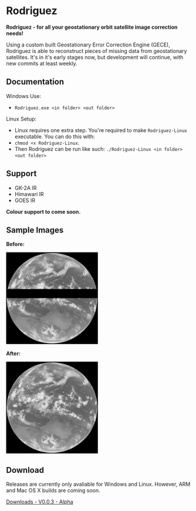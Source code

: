 # Rodriguez
**Rodriguez - for all your geostationary orbit satellite image correction needs!**

Using a custom built Geostationary Error Correction Engine (GECE), Rodriguez is able to reconstruct pieces of missing data
from geostationary satellites. It's in it's early stages now, but development will continue, with new commits at least weekly.

## Documentation
Windows Use: 
- `Rodriguez.exe <in folder> <out folder>`

Linux Setup:
- Linux requires one extra step. You're required to make `Rodriguez-Linux` executable. You can do this with:
- `chmod +x Rodriguez-Linux`.
- Then Rodriguez can be run like such: `./Rodriguez-Linux <in folder> <out folder>`

## Support
- GK-2A IR
- Himawari IR
- GOES IR

__Colour support to come soon.__

## Sample Images
__Before:__
<p>
<img src="https://github.com/MouseBatteries/Rodriguez/blob/master/sample_images/118.jpg" style="width:250px;" alt="Un-Corrected Image">

__After:__
<p>
<img src="https://github.com/MouseBatteries/Rodriguez/blob/master/sample_images/18-correct.jpg" style="width:250px;" alt="Corrected Image">

## Download
Releases are currently only avaliable for Windows and Linux. However, ARM and Mac OS X builds are coming soon.
<p>
<a href="https://github.com/MouseBatteries/Rodriguez/releases/tag/Alpha">Downloads - V0.0.3 - Alpha</a>
